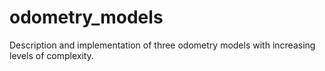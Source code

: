 # odometry_models
Description and implementation of three odometry models with increasing levels of complexity.
